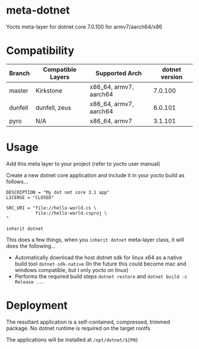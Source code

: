 # meta-dotnet
Yocto meta-layer for dotnet core 7.0.100 for armv7/aarch64/x86

# Compatibility

| Branch  | Compatible Layers | Supported Arch         | dotnet version |
|---------|-------------------|------------------------|----------------|
| master  | Kirkstone         | x86_64, armv7, aarch64 | 7.0.100        |
| dunfell | dunfell, zeus     | x86_64, armv7, aarch64 | 6.0.101        |
| pyro    | N/A               | x86_64, armv7          | 3.1.101        |

# Usage

Add this meta layer to your project (refer to yocto user manual)

Create a new dotnet core application and include it in your yocto build as follows...

```
DESCRIPTION = "My dot net core 3.1 app"
LICENSE = "CLOSED"

SRC_URI = "file://hello-world.cs \
           file://hello-world.csproj \
"

inherit dotnet
```

This does a few things, when you `inherit dotnet` meta-layer class, it will does the following...

- Automatically download the host dotnet sdk for linux x64 as a native build tool `dotnet-sdk-native` (In the future this could become mac and windows compatible, but I only yocto on linux)
- Performs the required build steps `dotnet restore` and `dotnet build -c Release ...`

# Deployment

The resultant application is a self-contained, compressed, trimmed package. No dotnet runtime is required on the target rootfs

The applications will be installed at `/opt/dotnet/${PN}`
